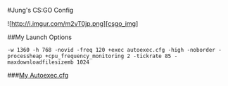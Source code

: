 #Jung's CS:GO Config

![http://i.imgur.com/m2vT0jp.png][csgo_img]

[csgo_img]:http://i.imgur.com/m2vT0jp.png

##My Launch Options
```
-w 1360 -h 768 -novid -freq 120 +exec autoexec.cfg -high -noborder -processheap +cpu_frequency_monitoring 2 -tickrate 85 -maxdownloadfilesizemb 1024
```

###[My Autoexec.cfg](https://github.com/jung3o/Jung3o/tree/master/csgo/autoexec.cfg)
